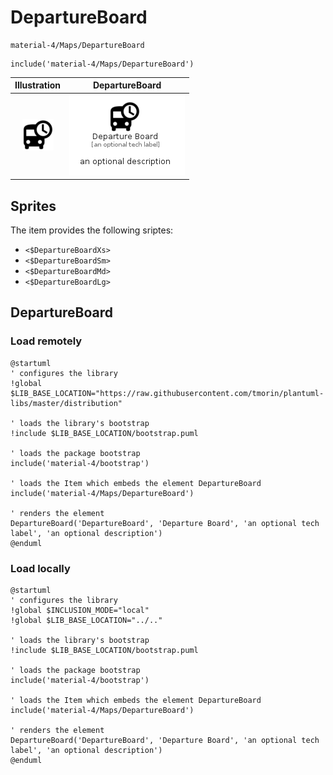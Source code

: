 # DepartureBoard


```text
material-4/Maps/DepartureBoard
```

```text
include('material-4/Maps/DepartureBoard')
```



| Illustration | DepartureBoard |
| :---: | :---: |
| ![illustration for Illustration](../../material-4/Maps/DepartureBoard.png) | ![illustration for DepartureBoard](../../material-4/Maps/DepartureBoard.Local.png) |



## Sprites
The item provides the following sriptes:

- `<$DepartureBoardXs>`
- `<$DepartureBoardSm>`
- `<$DepartureBoardMd>`
- `<$DepartureBoardLg>`





## DepartureBoard

### Load remotely
```plantuml
@startuml
' configures the library
!global $LIB_BASE_LOCATION="https://raw.githubusercontent.com/tmorin/plantuml-libs/master/distribution"

' loads the library's bootstrap
!include $LIB_BASE_LOCATION/bootstrap.puml

' loads the package bootstrap
include('material-4/bootstrap')

' loads the Item which embeds the element DepartureBoard
include('material-4/Maps/DepartureBoard')

' renders the element
DepartureBoard('DepartureBoard', 'Departure Board', 'an optional tech label', 'an optional description')
@enduml
```

### Load locally
```plantuml
@startuml
' configures the library
!global $INCLUSION_MODE="local"
!global $LIB_BASE_LOCATION="../.."

' loads the library's bootstrap
!include $LIB_BASE_LOCATION/bootstrap.puml

' loads the package bootstrap
include('material-4/bootstrap')

' loads the Item which embeds the element DepartureBoard
include('material-4/Maps/DepartureBoard')

' renders the element
DepartureBoard('DepartureBoard', 'Departure Board', 'an optional tech label', 'an optional description')
@enduml
```

